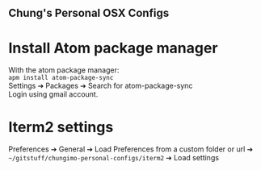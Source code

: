Chung's Personal OSX Configs
---
# Install Atom package manager
With the atom package manager:  
```apm install atom-package-sync```  
Settings ➔ Packages ➔ Search for atom-package-sync  
Login using gmail account.

# Iterm2 settings  
Preferences ➔ General ➔ Load Preferences from a custom folder or url ➔ ``~/gitstuff/chungimo-personal-configs/iterm2`` ➔ Load settings
